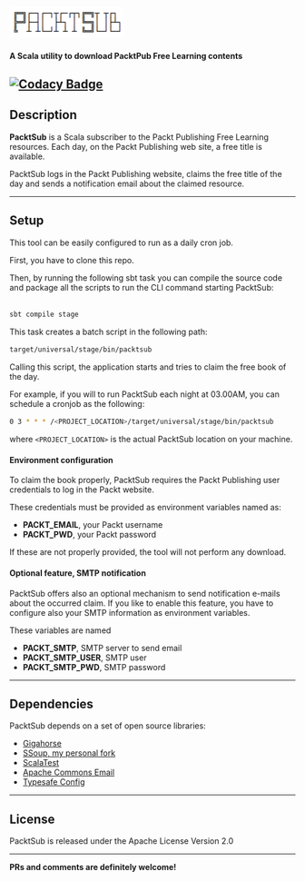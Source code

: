 
![PacktSub Logo](packtsub.png "PacktSub Logo")

#### A Scala utility to download PacktPub Free Learning contents

[![Codacy Badge](https://api.codacy.com/project/badge/Grade/5eeca5d4f0804cad8f4f60659088fca1)](https://www.codacy.com/app/P3trur0/packtsub?utm_source=github.com&amp;utm_medium=referral&amp;utm_content=P3trur0/packtsub&amp;utm_campaign=Badge_Grade)
---

## Description

**PacktSub** is a Scala subscriber to the Packt Publishing Free Learning resources.
Each day, on the Packt Publishing web site, a free title is available.

PacktSub logs in the Packt Publishing website, claims the free title of the day and sends a notification email about the claimed resource.

---

## Setup

This tool can be easily configured to run as a daily cron job.

First, you have to clone this repo.

Then, by running the following sbt task you can compile the source code and package all the scripts to run the CLI command starting PacktSub:

```scala

sbt compile stage

```

This task creates a batch script in the following path:

```bash
target/universal/stage/bin/packtsub
```

Calling this script, the application starts and tries to claim the free book of the day.

For example, if you will to run PacktSub each night at 03.00AM, you can schedule a cronjob as the following:

```bash
0 3 * * * /<PROJECT_LOCATION>/target/universal/stage/bin/packtsub
```

where `<PROJECT_LOCATION>` is the actual PacktSub location on your machine.

#### Environment configuration

To claim the book properly, PacktSub requires the Packt Publishing user credentials to log in the Packt website.

These credentials must be provided as environment variables named as:

- **PACKT_EMAIL**, your Packt username
- **PACKT_PWD**, your Packt password

If these are not properly provided, the tool will not perform any download.

#### Optional feature, SMTP notification

PacktSub offers also an optional mechanism to send notification e-mails about the occurred claim.
If you like to enable this feature, you have to configure also your SMTP information as environment variables.

These variables are named

- **PACKT_SMTP**, SMTP server to send email
- **PACKT_SMTP_USER**, SMTP user
- **PACKT_SMTP_PWD**, SMTP password

---

## Dependencies

PacktSub depends on a set of open source libraries:

- [Gigahorse](https://github.com/eed3si9n/gigahorse)
- [SSoup, my personal fork](https://github.com/P3trur0/ssoup)
- [ScalaTest](https://github.com/scalatest/scalatest)
- [Apache Commons Email](https://commons.apache.org/email/)
- [Typesafe Config](https://github.com/typesafehub/config)

---

## License

PacktSub is released under the Apache License Version 2.0

---

**PRs and comments are definitely welcome!**
